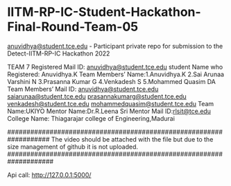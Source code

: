 # IITM-RP-IC-Student-Hackathon-Final-Round-Team-05
anuvidhya@student.tce.edu - Participant private repo for submission to the Detect-IITM-RP-IC Hackathon 2022

TEAM 7
Registered Mail ID: anuvidhya@student.tce.edu
student Name who Registered: Anuvidhya.K
Team Members’ Name:1.Anuvidhya.K
2.Sai Arunaa Varshini N 
3.Prasanna Kumar G
4.Venkadesh S
5.Mohammed Quasim DA
Team Members’ Mail ID: anuvidhya@student.tce.edu
saiarunaa@student.tce.edu
prasannakumarg@student.tce.edu
venkadesh@student.tce.edu
mohammedquasim@student.tce.edu
Team Name:UKIYO
Mentor Name:Dr.R.Leena Sri
Mentor Mail ID:rlsit@tce.edu
College Name: Thiagarajar college of Engineering,Madurai

###################################################################
The video should be attached with the file but due to the size management of github it is not uploaded.
####################################################################

Api call: http://127.0.0.1:5000/
